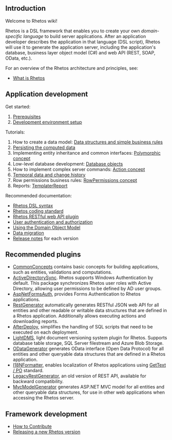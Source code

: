 ## Introduction

Welcome to Rhetos wiki!

Rhetos is a DSL framework that enables you to create your own *domain-specific language* to build server applications.
After an application developer describes the application in that language (DSL script), Rhetos will
use it to generate the application server, including the application's database,
business layer object model (C#) and web API (REST, SOAP, OData, etc.).

For an overview of the Rhetos architecture and principles, see:

* [What is Rhetos](https://github.com/Rhetos/Rhetos/wiki/What-is-Rhetos)

## Application development

Get started:

1. [Prerequisites](https://github.com/Rhetos/Rhetos/wiki/Prerequisites)
2. [Development environment setup](https://github.com/Rhetos/Rhetos/wiki/Development-Environment-Setup)

Tutorials:

1. How to create a data model: [Data structures and simple business rules](https://github.com/Rhetos/Rhetos/wiki/Data-structures-and-simple-business-rules)
2. [Persisting the computed data](https://github.com/Rhetos/Rhetos/wiki/Persisting-the-computed-data)
3. Implementing entity inheritance and common interfaces: [Polymorphic concept](https://github.com/Rhetos/Rhetos/wiki/Polymorphic-concept)
4. Low-level database development: [Database objects](https://github.com/Rhetos/Rhetos/wiki/Database-objects)
5. How to implement complex server commands: [Action concept](https://github.com/Rhetos/Rhetos/wiki/Action-concept)
6. [Temporal data and change history](https://github.com/Rhetos/Rhetos/wiki/Temporal-data-and-change-history)
7. Row permissions business rules: [RowPermissions concept](https://github.com/Rhetos/Rhetos/wiki/RowPermissions-concept)
8. Reports: [TemplaterReport](https://github.com/Rhetos/Rhetos/wiki/TemplaterReport)

Recommended documentation:

* [Rhetos DSL syntax](https://github.com/Rhetos/Rhetos/wiki/Rhetos-DSL-syntax)
* [Rhetos coding standard](https://github.com/Rhetos/Rhetos/wiki/Rhetos-coding-standard)
* [Rhetos RESTful web API plugin](https://github.com/Rhetos/RestGenerator/blob/master/Readme.md)
* [User authentication and authorization](https://github.com/Rhetos/Rhetos/wiki/User-authentication-and-authorization)
* [Using the Domain Object Model](https://github.com/Rhetos/Rhetos/wiki/Using-the-Domain-Object-Model)
* [Data migration](https://github.com/Rhetos/Rhetos/wiki/Data-migration)
* [Release notes](https://github.com/Rhetos/Rhetos/blob/master/ChangeLog.md) for each version

## Recommended plugins

* [CommonConcepts](https://github.com/Rhetos/Rhetos/tree/master/CommonConcepts) contains basic concepts for building applications, such as entities, validations and computations.
* [ActiveDirectorySync](https://github.com/Rhetos/ActiveDirectorySync). Rhetos supports Windows Authentication by default. This package synchronizes Rhetos user roles with Active Directory, allowing user permissions to be defined by AD user groups.
* [AspNetFormsAuth](https://github.com/Rhetos/AspNetFormsAuth), provides Forms Authentication to Rhetos applications.
* [RestGenerator](https://github.com/Rhetos/RestGenerator) automatically generates RESTful JSON web API for all entities and other readable or writable data structures that are defined in a Rhetos application. Additionally allows executing actions and downloading reports.
* [AfterDeploy](https://github.com/Rhetos/AfterDeploy), simplifies the handling of SQL scripts that need to be executed on each deployment.
* [LightDMS](https://github.com/Rhetos/LightDMS),  light document versioning system plugin for Rhetos. Supports database table storage, SQL Server filestream and Azure Blob Storage.
* [ODataGenerator](https://github.com/Rhetos/ODataGenerator) generates OData interface (Open Data Protocol) for all entities and other queryable data structures that are defined in a Rhetos application.
* [I18NFormatter](https://github.com/Rhetos/I18NFormatter), enables localization of Rhetos applications using [GetText / PO](http://en.wikipedia.org/wiki/Gettext) standard.
* [LegacyRestGenerator](https://github.com/Rhetos/LegacyRestGenerator), an old version of REST API, available for backward compatibility.
* [MvcModelGenerator](https://github.com/Rhetos/MvcModelGenerator) generates ASP.NET MVC model for all entities and other queryable data structures, for use in other web applications when accessing the Rhetos server.

## Framework development

* [How to Contribute](https://github.com/Rhetos/Rhetos/wiki/How-to-Contribute)
* [Releasing a new Rhetos version](https://github.com/Rhetos/Rhetos/wiki/Releasing-a-new-Rhetos-version)
